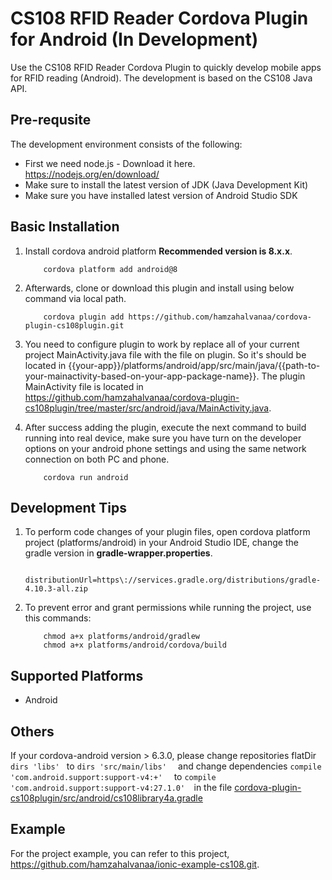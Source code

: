 # CS108 RFID Reader Cordova Plugin for Android (In Development)

Use the CS108 RFID Reader Cordova Plugin to quickly develop mobile apps for RFID reading (Android). The development is based on the CS108 Java API.

## Pre-requsite

The development environment consists of the following:

- First we need node.js - Download it here. https://nodejs.org/en/download/
- Make sure to install the latest version of JDK (Java Development Kit)
- Make sure you have installed latest version of Android Studio SDK

## Basic Installation

1. Install cordova android platform **Recommended version is 8.x.x**.

    ```
        cordova platform add android@8
    ```

2. Afterwards, clone or download this plugin and install using below command via local path.

    ```
        cordova plugin add https://github.com/hamzahalvanaa/cordova-plugin-cs108plugin.git
    ```

3. You need to configure plugin to work by replace all of your current project MainActivity.java file with the file on plugin. So it's should be located in {{your-app}}/platforms/android/app/src/main/java/{{path-to-your-mainactivity-based-on-your-app-package-name}}. The plugin MainActivity file is located in https://github.com/hamzahalvanaa/cordova-plugin-cs108plugin/tree/master/src/android/java/MainActivity.java.

4. After success adding the plugin, execute the next command to build running into real device, make sure you have turn on the developer options on your android phone settings and using the same network connection on both PC and phone.

    ```
        cordova run android
    ```

## Development Tips

1. To perform code changes of your plugin files, open cordova platform project (platforms/android) in your Android Studio IDE, change the gradle version in **gradle-wrapper.properties**.

    ```  
        distributionUrl=https\://services.gradle.org/distributions/gradle-4.10.3-all.zip
    ```

2. To prevent error and grant permissions while running the project, use this commands:

    ```  
        chmod a+x platforms/android/gradlew
        chmod a+x platforms/android/cordova/build
    ```

## Supported Platforms

- Android

## Others ##
If your cordova-android version > 6.3.0, please change repositories flatDir ``` dirs 'libs'  ``` to   ```dirs 'src/main/libs'  ``` and change  dependencies ``` compile 'com.android.support:support-v4:+'   ``` to   ```compile 'com.android.support:support-v4:27.1.0'  ```in the file [cordova-plugin-cs108plugin/src/android/cs108library4a.gradle](https://github.com/hamzahalvanaa/cordova-plugin-cs108plugin/blob/master/src/android/cs108library4a.gradle)


## Example

For the project example, you can refer to this project, https://github.com/hamzahalvanaa/ionic-example-cs108.git.